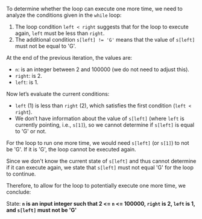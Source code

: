 To determine whether the loop can execute one more time, we need to analyze the conditions given in the `while` loop:

1. The loop condition `left < right` suggests that for the loop to execute again, `left` must be less than `right`.
2. The additional condition `s[left] != 'G'` means that the value of `s[left]` must not be equal to 'G'.

At the end of the previous iteration, the values are:
- `n`: is an integer between 2 and 100000 (we do not need to adjust this).
- `right`: is 2.
- `left`: is 1.

Now let’s evaluate the current conditions:
- `left` (1) is less than `right` (2), which satisfies the first condition (`left < right`).
- We don’t have information about the value of `s[left]` (where `left` is currently pointing, i.e., `s[1]`), so we cannot determine if `s[left]` is equal to 'G' or not.

For the loop to run one more time, we would need `s[left]` (or `s[1]`) to not be 'G'. If it is 'G', the loop cannot be executed again.

Since we don't know the current state of `s[left]` and thus cannot determine if it can execute again, we state that `s[left]` must not equal 'G' for the loop to continue.

Therefore, to allow for the loop to potentially execute one more time, we conclude:

State: **`n` is an input integer such that 2 <= `n` <= 100000, `right` is 2, `left` is 1, and `s[left]` must not be 'G'**